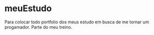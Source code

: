 # meuEstudo
Para colocar todo portfolio dos meus estudo em busca de me tornar um progamador.
Parte do meu treino.